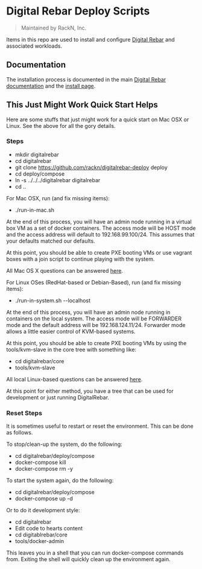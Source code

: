 # Digital Rebar Deploy Scripts

> Maintained by RackN, Inc.

Items in this repo are used to install and configure
[Digital Rebar](https://digitalrebar.githib.io) and associated workloads.

## Documentation

The installation process is documented in the main
[Digital Rebar documentation](https://github.com/digitalrebar/doc) and the
[install page](https://github.com/digitalrebar/doc/deployment/install.rst).

## This Just Might Work Quick Start Helps

Here are some stuffs that just might work for a quick start on Mac OSX or Linux.
See the above for all the gory details.

### Steps

* mkdir digitalrebar
* cd digitalrebar
* git clone https://github.com/rackn/digitalrebar-deploy deploy
* cd deploy/compose
* ln -s ../../../digitalrebar digitalrebar 
* cd ..

For Mac OSX, run (and fix missing items):
* ./run-in-mac.sh

At the end of this process, you will have an admin node running in a virtual box VM as a set of docker containers.  The access mode will be HOST mode and the access address will default to 192.168.99.100/24.  This assumes that your defaults matched our defaults.

At this point, you should be able to create PXE booting VMs or use vagrant boxes with a join script to continue playing with the system.

All Mac OS X questions can be answered [here](https://github.com/digitalrebar/doc/deployment/install/mac.rst).

For Linux OSes (RedHat-based or Debian-Based), run (and fix missing items):
* ./run-in-system.sh --localhost

At the end of this process, you will have an admin node running in containers on the local system.  The access mode will be FORWARDER mode and the default address will be 192.168.124.11/24.  Forwarder mode allows a little easier control of KVM-based systems.

At this point, you should be able to create PXE booting VMs by using the tools/kvm-slave in the core tree with something like:
* cd digitalrebar/core
* tools/kvm-slave

All local Linux-based questions can be answered [here](https://github.com/digitalrebar/doc/deployment/install/local_linux.rst).

At this point for either method, you have a tree that can be used for development or just running DigitalRebar.

### Reset Steps

It is sometimes useful to restart or reset the environment.  This can be done as follows.

To stop/clean-up the system, do the following:
* cd digitalrebar/deploy/compose
* docker-compose kill
* docker-compose rm -y

To start the system again, do the following:
* cd digitalrebar/deploy/compose
* docker-compose up -d

Or to do it development style:
* cd digitalrebar
* Edit code to hearts content
* cd digitablrebar/core
* tools/docker-admin

This leaves you in a shell that you can run docker-compose commands from.  Exiting the shell will quickly clean up the environment again.

